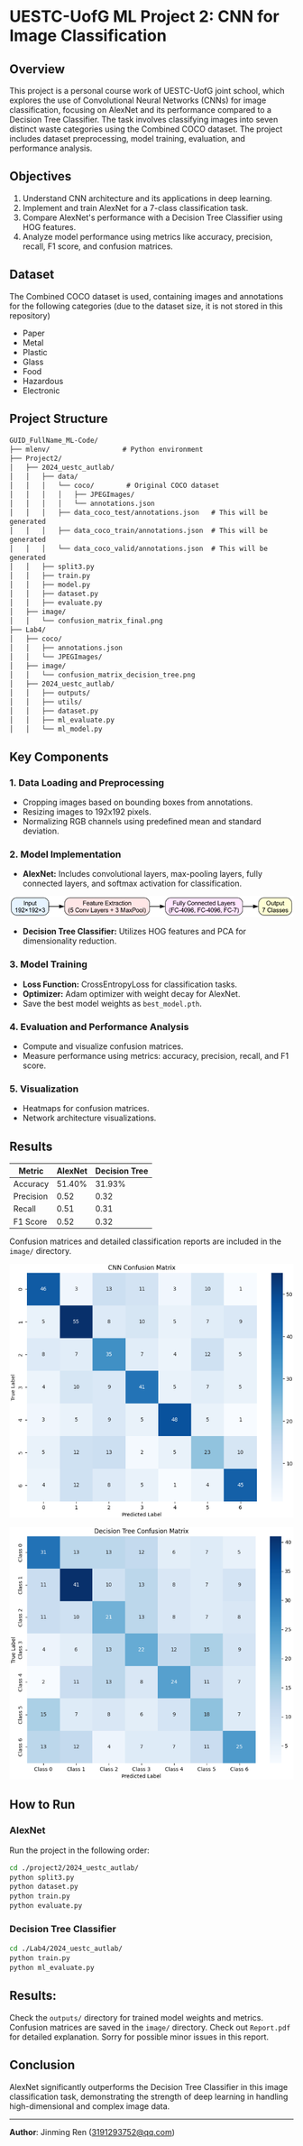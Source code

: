# UESTC-UofG ML Project 2: CNN for Image Classification

## Overview
This project is a personal course work of UESTC-UofG joint school, which explores the use of Convolutional Neural Networks (CNNs) for image classification, focusing on AlexNet and its performance compared to a Decision Tree Classifier. The task involves classifying images into seven distinct waste categories using the Combined COCO dataset. The project includes dataset preprocessing, model training, evaluation, and performance analysis.

## Objectives
1. Understand CNN architecture and its applications in deep learning.
2. Implement and train AlexNet for a 7-class classification task.
3. Compare AlexNet's performance with a Decision Tree Classifier using HOG features.
4. Analyze model performance using metrics like accuracy, precision, recall, F1 score, and confusion matrices.

## Dataset
The Combined COCO dataset is used, containing images and annotations for the following categories (due to the dataset size, it is not stored in this repository)
- Paper
- Metal
- Plastic
- Glass
- Food
- Hazardous
- Electronic

## Project Structure

```
GUID_FullName_ML-Code/
├── mlenv/                  # Python environment
├── Project2/
│   ├── 2024_uestc_autlab/
│   │   ├── data/
│   │   │   └── coco/        # Original COCO dataset
│   │   │   │   ├── JPEGImages/
│   │   │   │   └── annotations.json
│   │   │   ├── data_coco_test/annotations.json   # This will be generated
│   │   │   ├── data_coco_train/annotations.json  # This will be generated
│   │   │   └── data_coco_valid/annotations.json  # This will be generated
│   │   ├── split3.py
│   │   ├── train.py
│   │   ├── model.py
│   │   ├── dataset.py
│   │   ├── evaluate.py
│   ├── image/
│   │   └── confusion_matrix_final.png
├── Lab4/
│   ├── coco/
│   │   ├── annotations.json
│   │   └── JPEGImages/
│   ├── image/
│   │   └── confusion_matrix_decision_tree.png
│   ├── 2024_uestc_autlab/
│   │   ├── outputs/
│   │   ├── utils/
│   │   ├── dataset.py
│   │   ├── ml_evaluate.py
│   │   └── ml_model.py
```


## Key Components

### 1. Data Loading and Preprocessing
- Cropping images based on bounding boxes from annotations.
- Resizing images to 192x192 pixels.
- Normalizing RGB channels using predefined mean and standard deviation.

### 2. Model Implementation
- **AlexNet:** Includes convolutional layers, max-pooling layers, fully connected layers, and softmax activation for classification.

![Network Structure of AlexNet](./Project2/image/AlexNetStruct/condensed_alexnet_architecture.png)

- **Decision Tree Classifier:** Utilizes HOG features and PCA for dimensionality reduction.

### 3. Model Training
- **Loss Function:** CrossEntropyLoss for classification tasks.
- **Optimizer:** Adam optimizer with weight decay for AlexNet.
- Save the best model weights as `best_model.pth`.

### 4. Evaluation and Performance Analysis
- Compute and visualize confusion matrices.
- Measure performance using metrics: accuracy, precision, recall, and F1 score.

### 5. Visualization
- Heatmaps for confusion matrices.
- Network architecture visualizations.

## Results
| Metric        | AlexNet  | Decision Tree |
|---------------|----------|---------------|
| Accuracy      | 51.40%   | 31.93%        |
| Precision     | 0.52     | 0.32          |
| Recall        | 0.51     | 0.31          |
| F1 Score      | 0.52     | 0.32          |

Confusion matrices and detailed classification reports are included in the `image/` directory.

![Confusion Matrix of AlexNet](./Project2/image/confusion_matrix_final.png)

![Confusion Matrix of Decision Tree Classifier](./Lab4/image/confusion_matrix_decision_tree.png)

## How to Run

### AlexNet

Run the project in the following order:

```bash
cd ./project2/2024_uestc_autlab/
python split3.py
python dataset.py
python train.py
python evaluate.py
```

### Decision Tree Classifier

```bash
cd ./Lab4/2024_uestc_autlab/
python train.py
python ml_evaluate.py
```

## Results:
Check the `outputs/` directory for trained model weights and metrics. Confusion matrices are saved in the `image/` directory. Check out `Report.pdf` for detailed explanation. Sorry for possible minor issues in this report.

## Conclusion

AlexNet significantly outperforms the Decision Tree Classifier in this image classification task, demonstrating the strength of deep learning in handling high-dimensional and complex image data.

---
**Author**: Jinming Ren (3191293752@qq.com)